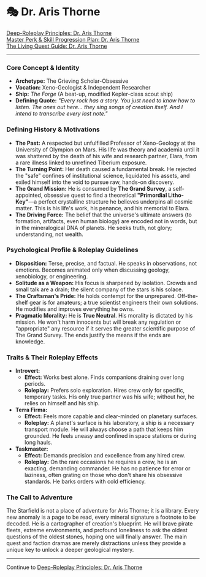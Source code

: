 # 🎭 Dr. Aris Thorne

[Deep-Roleplay Principles: Dr. Aris Thorne](deep_roleplay.md)   
[Master Perk & Skill Progression Plan: Dr. Aris Thorne](perks_skills.md)   
[The Living Quest Guide: Dr. Aris Thorne](quest_guide.md)   

---

### Core Concept & Identity
*   **Archetype:** The Grieving Scholar-Obsessive
*   **Vocation:** Xeno-Geologist & Independent Researcher
*   **Ship:** *The Forge* (A beat-up, modified Kepler-class scout ship)
*   **Defining Quote:** *"Every rock has a story. You just need to know how to listen. The ones out here… they sing songs of creation itself. And I intend to transcribe every last note."*

### Defining History & Motivations
*   **The Past:** A respected but unfulfilled Professor of Xeno-Geology at the University of Olympion on Mars. His life was theory and academia until it was shattered by the death of his wife and research partner, Elara, from a rare illness linked to unrefined Tiberium exposure.
*   **The Turning Point:** Her death caused a fundamental break. He rejected the "safe" confines of institutional science, liquidated his assets, and exiled himself into the void to pursue raw, hands-on discovery.
*   **The Grand Mission:** He is consumed by **The Grand Survey**, a self-appointed, obsessive quest to find a theoretical **"Primordial Litho-Key"**—a perfect crystalline structure he believes underpins all cosmic matter. This is his life's work, his penance, and his memorial to Elara.
*   **The Driving Force:** The belief that the universe's ultimate answers (to formation, artifacts, even human biology) are encoded not in words, but in the mineralogical DNA of planets. He seeks truth, not glory; understanding, not wealth.

### Psychological Profile & Roleplay Guidelines
*   **Disposition:** Terse, precise, and factual. He speaks in observations, not emotions. Becomes animated only when discussing geology, xenobiology, or engineering.
*   **Solitude as a Weapon:** His focus is sharpened by isolation. Crowds and small talk are a drain; the silent company of the stars is his solace.
*   **The Craftsman's Pride:** He holds contempt for the unprepared. Off-the-shelf gear is for amateurs; a true scientist engineers their own solutions. He modifies and improves everything he owns.
*   **Pragmatic Morality:** He is **True Neutral**. His morality is dictated by his mission. He won't harm innocents but will break any regulation or "appropriate" any resource if it serves the greater scientific purpose of The Grand Survey. The ends justify the means if the ends are knowledge.

### Traits & Their Roleplay Effects
*   **Introvert:**
    *   **Effect:** Works best alone. Finds companions draining over long periods.
    *   **Roleplay:** Prefers solo exploration. Hires crew only for specific, temporary tasks. His only true partner was his wife; without her, he relies on himself and his ship.
*   **Terra Firma:**
    *   **Effect:** Feels more capable and clear-minded on planetary surfaces.
    *   **Roleplay:** A planet's surface is his laboratory, a ship is a necessary transport module. He will always choose a path that keeps him grounded. He feels uneasy and confined in space stations or during long hauls.
*   **Taskmaster:**
    *   **Effect:** Demands precision and excellence from any hired crew.
    *   **Roleplay:** On the rare occasions he requires a crew, he is an exacting, demanding commander. He has no patience for error or laziness, often grating on those who don't share his obsessive standards. He barks orders with cold efficiency.

### The Call to Adventure
The Starfield is not a place of adventure for Aris Thorne; it is a library. Every new anomaly is a page to be read, every mineral signature a footnote to be decoded. He is a cartographer of creation's blueprint. He will brave pirate fleets, extreme environments, and profound loneliness to ask the oldest questions of the oldest stones, hoping one will finally answer. The main quest and faction dramas are merely distractions unless they provide a unique key to unlock a deeper geological mystery.

---

Continue to [Deep-Roleplay Principles: Dr. Aris Thorne](deep_roleplay.md)
